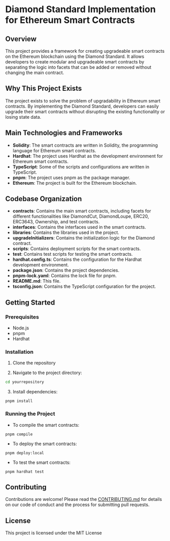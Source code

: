 # Diamond Standard Implementation for Ethereum Smart Contracts

## Overview

This project provides a framework for creating upgradeable smart contracts on the Ethereum blockchain using the Diamond Standard. It allows developers to create modular and upgradeable smart contracts by separating the logic into facets that can be added or removed without changing the main contract.

## Why This Project Exists

The project exists to solve the problem of upgradability in Ethereum smart contracts. By implementing the Diamond Standard, developers can easily upgrade their smart contracts without disrupting the existing functionality or losing state data.

## Main Technologies and Frameworks

- **Solidity**: The smart contracts are written in Solidity, the programming language for Ethereum smart contracts.
- **Hardhat**: The project uses Hardhat as the development environment for Ethereum smart contracts.
- **TypeScript**: Some of the scripts and configurations are written in TypeScript.
- **pnpm**: The project uses pnpm as the package manager.
- **Ethereum**: The project is built for the Ethereum blockchain.

## Codebase Organization

- **contracts**: Contains the main smart contracts, including facets for different functionalities like DiamondCut, DiamondLoupe, ERC20, ERC3643, Ownership, and test contracts.
- **interfaces**: Contains the interfaces used in the smart contracts.
- **libraries**: Contains the libraries used in the project.
- **upgradeInitializers**: Contains the initialization logic for the Diamond contract.
- **scripts**: Contains deployment scripts for the smart contracts.
- **test**: Contains test scripts for testing the smart contracts.
- **hardhat.config.ts**: Contains the configuration for the Hardhat development environment.
- **package.json**: Contains the project dependencies.
- **pnpm-lock.yaml**: Contains the lock file for pnpm.
- **README.md**: This file.
- **tsconfig.json**: Contains the TypeScript configuration for the project.

## Getting Started

### Prerequisites

- Node.js
- pnpm
- Hardhat

### Installation

1. Clone the repository

2. Navigate to the project directory:

```bash
cd yourrepository
```

3. Install dependencies:

```
pnpm install
```

### Running the Project

- To compile the smart contracts:

```
pnpm compile
```

- To deploy the smart contracts:

```
pnpm deploy:local
```

- To test the smart contracts:

```
pnpm hardhat test
```

## Contributing

Contributions are welcome! Please read the [CONTRIBUTING.md](CONTRIBUTING.md) for details on our code of conduct and the process for submitting pull requests.

## License

This project is licensed under the MIT License
